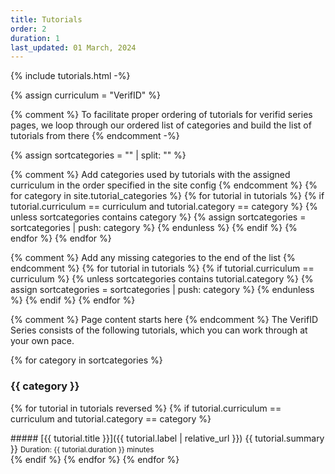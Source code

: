 ```yaml
---
title: Tutorials
order: 2
duration: 1
last_updated: 01 March, 2024
---
```


{% include tutorials.html -%}

{% assign curriculum = "VerifID" %}

{% comment %}
To facilitate proper ordering of tutorials for verifid series pages, we loop through our ordered list of categories and build the list of tutorials from there
{% endcomment -%}

{% assign sortcategories = "" | split: "" %}

{% comment %}
Add categories used by tutorials with the assigned curriculum in the order specified in the site config
{% endcomment %}
{% for category in site.tutorial_categories %}
{% for tutorial in tutorials %}
{% if tutorial.curriculum == curriculum and tutorial.category == category %}
{% unless sortcategories contains category %}
{% assign sortcategories = sortcategories | push: category %}
{% endunless %}
{% endif %}
{% endfor %}
{% endfor %}

{% comment %}
Add any missing categories to the end of the list
{% endcomment %}
{% for tutorial in tutorials %}
{% if tutorial.curriculum == curriculum %}
{% unless sortcategories contains tutorial.category %}
{% assign sortcategories = sortcategories | push: category %}
{% endunless %}
{% endif %}
{% endfor %}

{% comment %}
Page content starts here
{% endcomment %}
The VerifID Series consists of the following tutorials, which you can work through at your own pace.

{% for category in sortcategories %}
### {{ category }}
{% for tutorial in tutorials reversed %}
{% if tutorial.curriculum == curriculum and tutorial.category == category %}
<div id="{{ tutorial.label }}" class="series-tutorial" markdown="1">
##### [{{ tutorial.title }}]({{ tutorial.label | relative_url }})
{{ tutorial.summary }}  
<small>Duration: {{ tutorial.duration }} minutes</small>
</div>
{% endif %}
{% endfor %}
{% endfor %}

